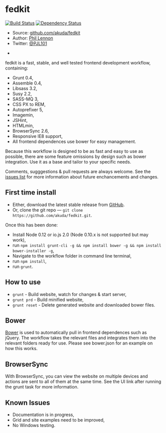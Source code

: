 # fedkit

[![Build Status](https://travis-ci.org/Akuda/fedkit.svg?branch=master)](https://travis-ci.org/Akuda/fedkit)
[![Dependency Status](https://www.versioneye.com/user/projects/5538dc9d7f43bc3f440004df/badge.svg?style=flat)](https://www.versioneye.com/user/projects/5538dc9d7f43bc3f440004df)

* Source: [github.com/akuda/fedkit](http://github.com/akuda/fedkit)
* Author: [Phil Lennon](http://akuda.co.uk)
* Twitter: [@PJL101](http://twitter.com/pjl101)

-

fedkit is a fast, stable, and well tested frontend development workflow, containing:

* Grunt 0.4,
* Assemble 0.4,
* Libsass 3.2,
* Susy 2.2,
* SASS-MQ 3,
* CSS PX to REM,
* Autoprefixer 5,
* Imagemin,
* JSHint,
* HTMLmin,
* BrowserSync 2.6,
* Responsive IE8 support,
* All frontend dependences use bower for easy management.

Because this workflow is designed to be as fast and easy to use as possible, there are some feature omissions by design such as bower integration. Use it as a base and tailor to your specific needs.

Comments, sugggestions & pull requests are always welcome. See the [issues list](https://github.com/akuda/fedkit/issues) for more information about future enchancements and changes.

## First time install

* Either, download the latest stable release from [GitHub](https://github.com/akuda/fedkit/releases).
* Or, clone the git repo — `git clone https://github.com/akuda/fedkit.git`.

Once this has been done:

* Install Node 0.12 or io.js 2.0 (Node 0.10.x is not supported but may work),
* run `npm install grunt-cli -g && npm install bower -g && npm install bower-installer -g`,
* Navigate to the workflow folder in command line terminal,
* run `npm install`,
* run `grunt`.

## How to use
* `grunt` - Build website, watch for changes & start server,
* `grunt prd` - Build minified website,
* `grunt reset` - Delete generated website and downloaded bower files.

## Bower

[Bower](http://bower.io) is used to automatically pull in frontend dependences such as jQuery. The workflow takes the relevant files and integrates them into the relevant folders ready for use. Please see bower.json for an example on how this works.

## BrowserSync

With BrowserSync, you can view the website on multiple devices and actions are sent to all of them at the same time. See the UI link after running the grunt task for more information.

## Known Issues

* Documentation is in progress,
* Grid and site examples need to be improved,
* No Windows testing.

